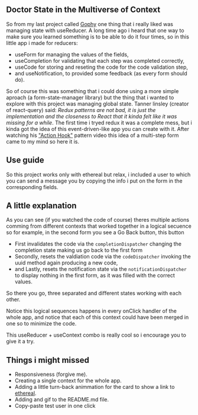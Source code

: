 <!-- @format -->

## Doctor State in the Multiverse of Context

So from my last project called [Gophy](https://github.com/NewCastile/gophy) one thing that i really liked was managing state with useReducer.
A long time ago i heard that one way to make sure you learned something is to be able to do it four times, so in this little app i made
for reducers:

- useForm for managing the values of the fields,
- useCompletion for validating that each step was completed correctly,
- useCode for storing and reseting the code for the code validation step,
- and useNotification, to provided some feedback (as every form should do).

So of course this was something that i could done using a more simple aproach (a form-state-manager library) but the thing that
i wanted to explore with this project was managing global state. Tanner linsley (creator of react-query) said: _Redux patterns are not bad, it is just the implementation and the closeness to React that it kinda felt like it was missing for a while_. The first time i tryed redux it was a complete mess, but i kinda got the idea of this
event-driven-like app you can create with it. After watching his ["Action Hook"](https://www.youtube.com/watch?v=JRz-xMIyPUA) pattern
video this idea of a multi-step form came to my mind so here it is.

## Use guide

So this project works only with ethereal but relax, i included a user to which you can send a message you by copying the info i put on the form in the corresponding fields.

## A little explanation

As you can see (if you watched the code of course) theres multiple actions comming from different contexts that worked together in a logical secuence so for example, in the second form you see a Go Back button, this button

- First invalidates the code via the `completionDispatcher` changing the completion state making us go back to the first form
- Secondly, resets the valdiation code via the `codeDispatcher` invoking the uuid method again producing a new code,
- and Lastly, resets the notification state via the `notificationDispatcher` to display nothing in the first form, as it was filled with the correct values.

So there you go, three separated and different states working with each other.

Notice this logical sequences happens in every onClick handler of the whole app, and notice that each of this context could have been merged
in one so to minimize the code.

This useReducer + useContext combo is really cool so i encourage you to give it a try.

## Things i might missed

- Responsiveness (forgive me).
- Creating a single context for the whole app.
- Adding a little turn-back animmation for the card to show a link to [ethereal](https://ethereal.email/).
- Adding and gif to the README.md file.
- Copy-paste test user in one click
